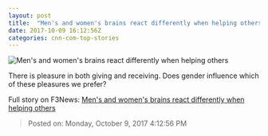 ```yaml
---
layout: post
title:  "Men's and women's brains react differently when helping others"
date: 2017-10-09 16:12:56Z
categories: cnn-com-top-stories
---
```


![Men's and women's brains react differently when helping others](http://i2.cdn.cnn.com/cnnnext/dam/assets/170206124415-mri-scan-stock-super-tease.jpg)

There is pleasure in both giving and receiving. Does gender influence which of these pleasures we prefer?


Full story on F3News: [Men's and women's brains react differently when helping others](http://www.f3nws.com/n/dMHTD)

> Posted on: Monday, October 9, 2017 4:12:56 PM
